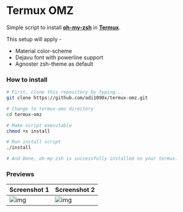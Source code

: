 # Termux OMZ

Simple script to install **[oh-my-zsh](https://ohmyz.sh)** in **[Termux](https://termux.com)**.

This setup will apply -
- Material color-scheme
- Dejavu font with powerline support
- Agnoster zsh-theme as default

### How to install

```bash
# First, clone this repository by typing...
git clone https://github.com/adi1090x/termux-omz.git

# Change to termux-omz directory
cd termux-omz

# Make script executable
chmod +x install

# Run install script
./install

# And Done, oh-my-zsh is successfully installed on your termux.
```

### Previews

|Screenshot 1|Screenshot 2|
|--|--|
|![img](https://raw.githubusercontent.com/adi1090x/termux-omz/master/.images/screen_1.jpg)|![img](https://raw.githubusercontent.com/adi1090x/termux-omz/master/.images/screen_2.jpg)|
